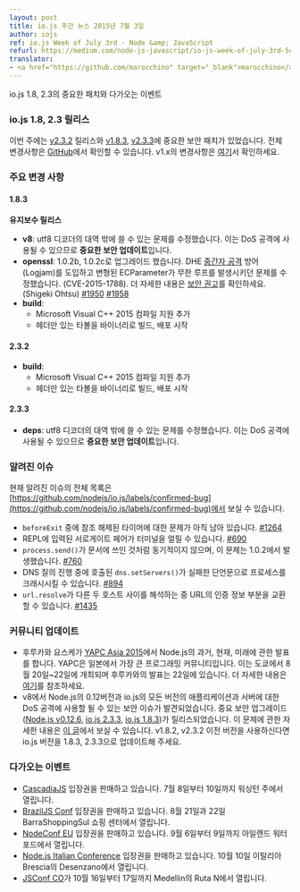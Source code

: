 ```yaml
---
layout: post
title: io.js 주간 뉴스 2015년 7월 3일
author: iojs
ref: io.js Week of July 3rd - Node &amp; JavaScript
refurl: https://medium.com/node-js-javascript/io-js-week-of-july-3rd-5cfa61a80cbb
translator:
- <a href="https://github.com/marocchino" target="_blank">marocchino</a>
---
```


<!--
### io.js and Node.js News — July 3rd
Important patches for io.js 1.8 and 2.3 and upcoming events.
-->

io.js 1.8, 2.3의 중요한 패치와 다가오는 이벤트

<!--
### io.js 1.8 and 2.3 Releases

This week we have three io.js releases: [v2.3.2](https://iojs.org/dist/v2.3.2/) and two following important security patches [v1.8.3](https://iojs.org/dist/v1.8.3/) and [v2.3.3](https://iojs.org/dist/v2.3.3/), complete changelog from previous releases can be found [on GitHub](https://github.com/nodejs/io.js/blob/master/CHANGELOG.md) with the [v1.x changelog here](https://github.com/nodejs/io.js/blob/v1.x/CHANGELOG.md).
-->

### io.js 1.8, 2.3 릴리스

이번 주에는 [v2.3.2](https://iojs.org/dist/v2.3.2/) 릴리스와 [v1.8.3](https://iojs.org/dist/v1.8.3/), [v2.3.3](https://iojs.org/dist/v2.3.3/)에 중요한 보안 패치가 있었습니다. 전체 변경사항은 [GitHub](https://github.com/nodejs/io.js/blob/master/CHANGELOG.md)에서 확인할 수 있습니다. v1.x의 변경사항은 [여기](https://github.com/nodejs/io.js/blob/v1.x/CHANGELOG.md)서 확인하세요.

<!--
### Notable Changes

#### 1.8.3

**Maintenance release**

* **v8**: Fixed an out-of-band write in utf8 decoder. **This is an important security update** as it can be used to cause a denial of service attack.
* **openssl**: Upgrade to 1.0.2b and 1.0.2c, introduces DHE man-in-the-middle protection (Logjam) and fixes malformed ECParameters causing infinite loop (CVE-2015-1788). See the [security advisory](https://www.openssl.org/news/secadv_20150611.txt) for full details. (Shigeki Ohtsu) [#1950](https://github.com/nodejs/io.js/pull/1950) [#1958](https://github.com/nodejs/io.js/pull/1958)
* **build**:
  * Added support for compiling with Microsoft Visual C++ 2015
  * Started building and distributing headers*only tarballs along with binaries

#### 2.3.2

* **build**:
  * Added support for compiling with Microsoft Visual C++ 2015
  * Started building and distributing headers-only tarballs along with binaries

#### 2.3.3

* **deps**: Fixed an out-of-band write in utf8 decoder. **This is an important security update** as it can be used to cause a denial of service attack.
-->

### 주요 변경 사항

#### 1.8.3

**유지보수 릴리스**

* **v8**: utf8 디코더의 대역 밖에 쓸 수 있는 문제를 수정했습니다. 이는 DoS 공격에 사용될 수 있으므로 **중요한 보안 업데이트**입니다.
* **openssl**: 1.0.2b, 1.0.2c로 업그레이드 했습니다. DHE [중간자 공격](https://ko.wikipedia.org/wiki/%EC%A4%91%EA%B0%84%EC%9E%90_%EA%B3%B5%EA%B2%A9) 방어(Logjam)를 도입하고 변형된 ECParameter가 무한 루프를 발생시키던 문제를 수정했습니다. (CVE-2015-1788). 더 자세한 내용은 [보안 권고](https://www.openssl.org/news/secadv_20150611.txt)를 확인하세요. (Shigeki Ohtsu) [#1950](https://github.com/nodejs/io.js/pull/1950) [#1958](https://github.com/nodejs/io.js/pull/1958)
* **build**:
  * Microsoft Visual C++ 2015 컴파일 지원 추가
  * 헤더만 있는 타볼을 바이너리로 빌드, 배포 시작

#### 2.3.2

* **build**:
  * Microsoft Visual C++ 2015 컴파일 지원 추가
  * 헤더만 있는 타볼을 바이너리로 빌드, 배포 시작

#### 2.3.3

* **deps**: utf8 디코더의 대역 밖에 쓸 수 있는 문제를 수정했습니다. 이는 DoS 공격에 사용될 수 있으므로 **중요한 보안 업데이트**입니다.

<!--
### Known Issues

See https://github.com/nodejs/io.js/labels/confirmed-bug for complete and current list of known issues.

* Some problems with unreferenced timers running during `beforeExit` are still to be resolved. See [#1264](https://github.com/nodejs/io.js/issues/1264).
* Surrogate pair in REPL can freeze terminal. [#690](https://github.com/nodejs/io.js/issues/690)
* `process.send()` is not synchronous as the docs suggest, a regression introduced in 1.0.2, see [#760](https://github.com/nodejs/io.js/issues/760).
* Calling `dns.setServers()` while a DNS query is in progress can cause the process to crash on a failed assertion. [#894](https://github.com/nodejs/io.js/issues/894)
* `url.resolve` may transfer the auth portion of the url when resolving between two full hosts, see [#1435](https://github.com/nodejs/io.js/issues/1435).
-->

### 알려진 이슈

현재 알려진 이슈의 전체 목록은 [https://github.com/nodejs/io.js/labels/confirmed-bug](https://github.com/nodejs/io.js/labels/confirmed-bug)에서 보실 수 있습니다.

* `beforeExit` 중에 참조 해제된 타이머에 대한 문제가 아직 남아 있습니다. [#1264](https://github.com/nodejs/node/issues/1264)
* REPL에 입력된 서로게이트 페어가 터미널을 얼릴 수 있습니다. [#690](https://github.com/nodejs/node/issues/690)
* `process.send()`가 문서에 쓰인 것처럼 동기적이지 않으며, 이 문제는 1.0.2에서 발생했습니다. [#760](https://github.com/nodejs/node/issues/760)
* DNS 질의 진행 중에 호출된 `dns.setServers()`가 실패한 단언문으로 프로세스를 크래시시킬 수 있습니다. [#894](https://github.com/nodejs/node/issues/894)
* `url.resolve`가 다른 두 호스트 사이를 해석하는 중 URL의 인증 정보 부분을 교환할 수 있습니다. [#1435](https://github.com/nodejs/node/issues/1435)

<!--
### Community Updates

* Yosuke Furukawa will give a talk about the past, present, and future of Node.js in [YAPC Asia 2015](http://yapcasia.org/2015/), the largest conference in Japan's programming community. It will be hosted at Tokyo on August 20th - 22nd and his talk will specifically be on the 22nd. Details of the talk can be found [here](http://yapcasia.org/2015/talk/show/82e93a96-f60e-11e4-907e-8ab37d574c3a).
* A security issue is found in v8 that can be used for DoS attacks against Node.js applications and servers running 0.12 and all versions of io.js. Critical security upgrades ([Node.js v0.12.6](http://nodejs.org/dist/v0.12.6/), [io.js 2.3.3](https://iojs.org/dist/v2.3.3/) and [io.js 1.8.3](https://iojs.org/dist/v1.8.3/)) have been released. Also, details about the issue can be found [on one of our Medium post](https://medium.com/@iojs/important-security-upgrades-for-node-js-and-io-js-8ac14ece5852). If you're running v1.8.2 or below, or v2.3.2 or below, please update them to io.js versions 1.8.3 and 2.3.3.
-->

### 커뮤니티 업데이트

* 후루카와 요스케가 [YAPC Asia 2015](http://yapcasia.org/2015/)에서 Node.js의 과거, 현재, 미래에 관한 발표를 합니다. YAPC은 일본에서 가장 큰 프로그래밍 커뮤니티입니다. 이는 도쿄에서 8월 20일~22일에 개최되며 후루카와의 발표는 22일에 있습니다. 더 자세한 내용은 [여기](http://yapcasia.org/2015/talk/show/82e93a96-f60e-11e4-907e-8ab37d574c3a)를 참조하세요.
* v8에서 Node.js의 0.12버전과 io.js의 모든 버전의 애플리케이션과 서버에 대한 DoS 공격에 사용할 될 수 있는 보안 이슈가 발견되었습니다. 중요 보안 업그레이드([Node.js v0.12.6](http://nodejs.org/dist/v0.12.6/), [io.js 2.3.3](https://iojs.org/dist/v2.3.3/), [io.js 1.8.3](https://iojs.org/dist/v1.8.3/))가 릴리스되었습니다. 이 문제에 관한 자세한 내용은 [이 글](https://nodejs.github.io/nodejs-ko/articles/2015/07/04/important-security-upgrades-for-node-js-and-io-js/)에서 보실 수 있습니다. v1.8.2, v2.3.2 이전 버전을 사용하신다면 io.js 버전을 1.8.3, 2.3.3으로 업데이트해 주세요.

<!--
### Upcoming Events

* [CascadiaJS](http://2015.cascadiajs.com/) tickets are on sale, July 8th - 10th at Washington State
* [BrazilJS Conf](http://braziljs.com.br/) tickets are on sale, August 21st - 22nd at Shopping Center BarraShoppingSul
* [NodeConf EU](http://nodeconf.eu/) tickets are on sale, September 6th - 9th at Waterford, Ireland
* [Node.js Italian Conference](http://nodejsconf.it/) tickets are on sale, October 10th at Desenzano - Brescia, Italy
* [JSConf CO](http://www.jsconf.co/), October 16th - 17th at Ruta N, Medellin
-->

### 다가오는 이벤트

* [CascadiaJS](http://2015.cascadiajs.com/) 입장권을 판매하고 있습니다. 7월 8일부터 10일까지 워싱턴 주에서 열립니다.
* [BrazilJS Conf](http://braziljs.com.br/) 입장권을 판매하고 있습니다. 8월 21일과 22일 BarraShoppingSul 쇼핑 센터에서 열립니다.
* [NodeConf EU](http://nodeconf.eu/) 입장권을 판매하고 있습니다. 9월 6일부터 9일까지 아일랜드 워터포드에서 열립니다.
* [Node.js Italian Conference](http://nodejsconf.it/) 입장권을 판매하고 있습니다. 10월 10일 이탈리아 Brescia의 Desenzano에서 열립니다.
* [JSConf CO](http://www.jsconf.co/)가 10월 16일부터 17일까지 Medellin의 Ruta N에서 열립니다.
